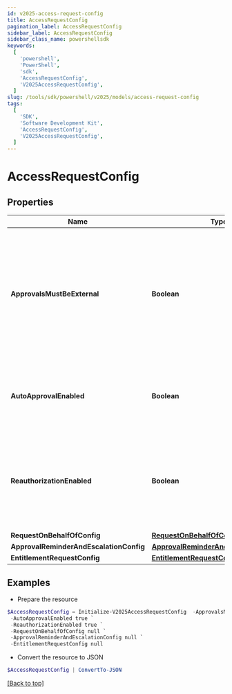 ```yaml
---
id: v2025-access-request-config
title: AccessRequestConfig
pagination_label: AccessRequestConfig
sidebar_label: AccessRequestConfig
sidebar_class_name: powershellsdk
keywords:
  [
    'powershell',
    'PowerShell',
    'sdk',
    'AccessRequestConfig',
    'V2025AccessRequestConfig',
  ]
slug: /tools/sdk/powershell/v2025/models/access-request-config
tags:
  [
    'SDK',
    'Software Development Kit',
    'AccessRequestConfig',
    'V2025AccessRequestConfig',
  ]
---
```


# AccessRequestConfig

## Properties

| Name | Type | Description | Notes |
| --- | --- | --- | --- |
| **ApprovalsMustBeExternal** | **Boolean** | If this is true, approvals must be processed by an external system. Also, if this is true, it blocks Request Center access requests and returns an error for any user who isn't an org admin. | [optional] [default to $false] |
| **AutoApprovalEnabled** | **Boolean** | If this is true and the requester and reviewer are the same, the request is automatically approved. | [optional] [default to $false] |
| **ReauthorizationEnabled** | **Boolean** | If this is true, reauthorization will be enforced for appropriately configured access items. Enablement of this feature is currently in a limited state. | [optional] [default to $false] |
| **RequestOnBehalfOfConfig** | [**RequestOnBehalfOfConfig**](request-on-behalf-of-config) |  | [optional] |
| **ApprovalReminderAndEscalationConfig** | [**ApprovalReminderAndEscalationConfig**](approval-reminder-and-escalation-config) |  | [optional] |
| **EntitlementRequestConfig** | [**EntitlementRequestConfig**](entitlement-request-config) |  | [optional] |

## Examples

- Prepare the resource

```powershell
$AccessRequestConfig = Initialize-V2025AccessRequestConfig  -ApprovalsMustBeExternal true `
 -AutoApprovalEnabled true `
 -ReauthorizationEnabled true `
 -RequestOnBehalfOfConfig null `
 -ApprovalReminderAndEscalationConfig null `
 -EntitlementRequestConfig null
```

- Convert the resource to JSON

```powershell
$AccessRequestConfig | ConvertTo-JSON
```

[[Back to top]](#)
